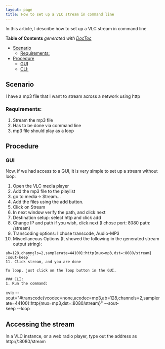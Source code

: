 ```yaml
---
layout: page
title: How to set up a VLC stream in command line
---
```


In this article, I describe how to set up a VLC stream in command line


<!-- START doctoc generated TOC please keep comment here to allow auto update -->
<!-- DON'T EDIT THIS SECTION, INSTEAD RE-RUN doctoc TO UPDATE -->
**Table of Contents**  *generated with [DocToc](https://github.com/thlorenz/doctoc)*

- [Scenario](#scenario)
  - [Requirements:](#requirements)
- [Procedure](#procedure)
  - [GUI](#gui)
  - [CLI:](#cli)

<!-- END doctoc generated TOC please keep comment here to allow auto update -->

## Scenario
I have a mp3 file that I want to stream across a network using http

### Requirements:
1. Stream the mp3 file
2. Has to be done via command line
3. mp3 file should play as a loop


## Procedure
### GUI
Now, if we had access to a GUI, it is very simple to set up a stream without loop:
1. Open the VLC media player
2. Add the mp3 file to the playlist
3. go to media-> Stream...
4. Add the files using the add button.
5. Click on Stream
6. In next window verify the path, and click next
7. Destination setup: select http and click add
8. Change IP and path if you wish, click next (I chose port: 8080 path: /stream)
9. Transcoding options: I chose transcode, Audio-MP3
10. Miscellaneous Options (It showed the following in the generated stream output string):
```:sout=#transcode{vcodec=none,acodec=mp3,\
ab=128,channels=2,samplerate=44100}:http{mux=mp3,dst=:8080/stream} :sout-keep```
11. Click stream, and you are done

To loop, just click on the loop button in the GUI.

### CLI:
1. Run the command:
```
cvlc <path to mp3 file> --sout="#transcode{vcodec=none,acodec=mp3,ab=128,channels=2,samplerate=44100}:http{mux=mp3,dst=:8080/stream}" --sout-\
keep --loop


## Accessing the stream
In a VLC instance, or a web radio player, type out the address as http://<ipaddress>:8080/stream